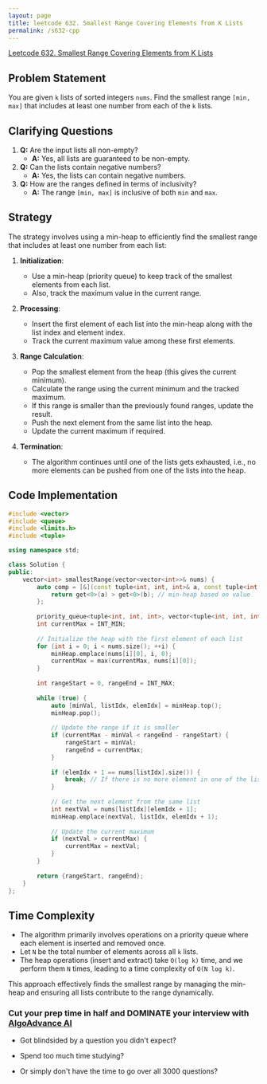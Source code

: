 ```yaml
---
layout: page
title: leetcode 632. Smallest Range Covering Elements from K Lists
permalink: /s632-cpp
---
```

[Leetcode 632. Smallest Range Covering Elements from K Lists](https://algoadvance.github.io/algoadvance/l632)
## Problem Statement
You are given `k` lists of sorted integers `nums`. Find the smallest range `[min, max]` that includes at least one number from each of the `k` lists.

## Clarifying Questions
1. **Q:** Are the input lists all non-empty?
   - **A:** Yes, all lists are guaranteed to be non-empty.
2. **Q:** Can the lists contain negative numbers? 
   - **A:** Yes, the lists can contain negative numbers.
3. **Q:** How are the ranges defined in terms of inclusivity?
   - **A:** The range `[min, max]` is inclusive of both `min` and `max`.

## Strategy
The strategy involves using a min-heap to efficiently find the smallest range that includes at least one number from each list:

1. **Initialization**:
   - Use a min-heap (priority queue) to keep track of the smallest elements from each list.
   - Also, track the maximum value in the current range.
   
2. **Processing**:
   - Insert the first element of each list into the min-heap along with the list index and element index.
   - Track the current maximum value among these first elements.
   
3. **Range Calculation**:
   - Pop the smallest element from the heap (this gives the current minimum).
   - Calculate the range using the current minimum and the tracked maximum.
   - If this range is smaller than the previously found ranges, update the result.
   - Push the next element from the same list into the heap.
   - Update the current maximum if required.

4. **Termination**:
   - The algorithm continues until one of the lists gets exhausted, i.e., no more elements can be pushed from one of the lists into the heap.

## Code Implementation

```cpp
#include <vector>
#include <queue>
#include <limits.h>
#include <tuple>

using namespace std;

class Solution {
public:
    vector<int> smallestRange(vector<vector<int>>& nums) {
        auto comp = [&](const tuple<int, int, int>& a, const tuple<int, int, int>& b) {
            return get<0>(a) > get<0>(b); // min-heap based on value
        };
        
        priority_queue<tuple<int, int, int>, vector<tuple<int, int, int>>, decltype(comp)> minHeap(comp);
        int currentMax = INT_MIN;
        
        // Initialize the heap with the first element of each list
        for (int i = 0; i < nums.size(); ++i) {
            minHeap.emplace(nums[i][0], i, 0);
            currentMax = max(currentMax, nums[i][0]);
        }
        
        int rangeStart = 0, rangeEnd = INT_MAX;
        
        while (true) {
            auto [minVal, listIdx, elemIdx] = minHeap.top();
            minHeap.pop();
            
            // Update the range if it is smaller
            if (currentMax - minVal < rangeEnd - rangeStart) {
                rangeStart = minVal;
                rangeEnd = currentMax;
            }
            
            if (elemIdx + 1 == nums[listIdx].size()) {
                break; // If there is no more element in one of the lists, exit
            }
            
            // Get the next element from the same list
            int nextVal = nums[listIdx][elemIdx + 1];
            minHeap.emplace(nextVal, listIdx, elemIdx + 1);
            
            // Update the current maximum
            if (nextVal > currentMax) {
                currentMax = nextVal;
            }
        }
        
        return {rangeStart, rangeEnd};
    }
};
```

## Time Complexity
- The algorithm primarily involves operations on a priority queue where each element is inserted and removed once.
- Let `N` be the total number of elements across all `k` lists.
- The heap operations (insert and extract) take `O(log k)` time, and we perform them `N` times, leading to a time complexity of `O(N log k)`.

This approach effectively finds the smallest range by managing the min-heap and ensuring all lists contribute to the range dynamically.


### Cut your prep time in half and DOMINATE your interview with [AlgoAdvance AI](https://algoAdvance.com)

- Got blindsided by a question you didn't expect?

- Spend too much time studying?

- Or simply don't have the time to go over all 3000 questions?

